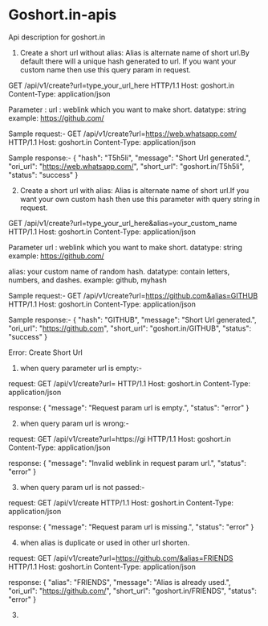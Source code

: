 # Goshort.in-apis
Api description for goshort.in


1. Create a short url without alias:
Alias is alternate name of short url.By default there will a unique hash generated to url. If you want your custom name then use this query param in request.

GET /api/v1/create?url=type_your_url_here  HTTP/1.1
Host: goshort.in
Content-Type: application/json

Parameter :
url : weblink which you want to make short.
datatype: string
example: https://github.com/

Sample request:-
GET /api/v1/create?url=https://web.whatsapp.com/ HTTP/1.1
Host: goshort.in
Content-Type: application/json

Sample response:- 
{
    "hash": "T5h5li",
    "message": "Short Url generated.",
    "ori_url": "https://web.whatsapp.com/",
    "short_url": "goshort.in/T5h5li",
    "status": "success"
}


2. Create a short url with alias:
Alias is alternate name of short url.If you want your own custom hash then use this parameter with query string in request.

GET /api/v1/create?url=type_your_url_here&alias=your_custom_name  HTTP/1.1
Host: goshort.in
Content-Type: application/json

Parameter
url : weblink which you want to make short.
datatype: string
example: https://github.com/

alias: your custom name of random hash.
datatype: contain letters, numbers, and dashes.
example: github, myhash


Sample request:-
GET /api/v1/create?url=https://github.com&alias=GITHUB HTTP/1.1
Host: goshort.in
Content-Type: application/json

Sample response:- 
{
    "hash": "GITHUB",
    "message": "Short Url generated.",
    "ori_url": "https://github.com",
    "short_url": "goshort.in/GITHUB",
    "status": "success"
}


Error: Create Short Url
1. when query parameter url is empty:-

request:
GET /api/v1/create?url= HTTP/1.1
Host: goshort.in
Content-Type: application/json

response:
{
    "message": "Request param url is empty.",
    "status": "error"
}

2. when query param url is wrong:-

request:
GET /api/v1/create?url=https://gi HTTP/1.1
Host: goshort.in
Content-Type: application/json

response:
{
    "message": "Invalid weblink in request param url.",
    "status": "error"
}


3. when query param url is not passed:-

request:
GET /api/v1/create HTTP/1.1
Host: goshort.in
Content-Type: application/json

response:
{
    "message": "Request param url is missing.",
    "status": "error"
}


4. when alias is duplicate or used in other url shorten.

request:
GET /api/v1/create?url=https://github.com/&alias=FRIENDS HTTP/1.1
Host: goshort.in
Content-Type: application/json

response:
{
    "alias": "FRIENDS",
    "message": "Alias is already used.",
    "ori_url": "https://github.com/",
    "short_url": "goshort.in/FRIENDS",
    "status": "error"
}


3. 



















